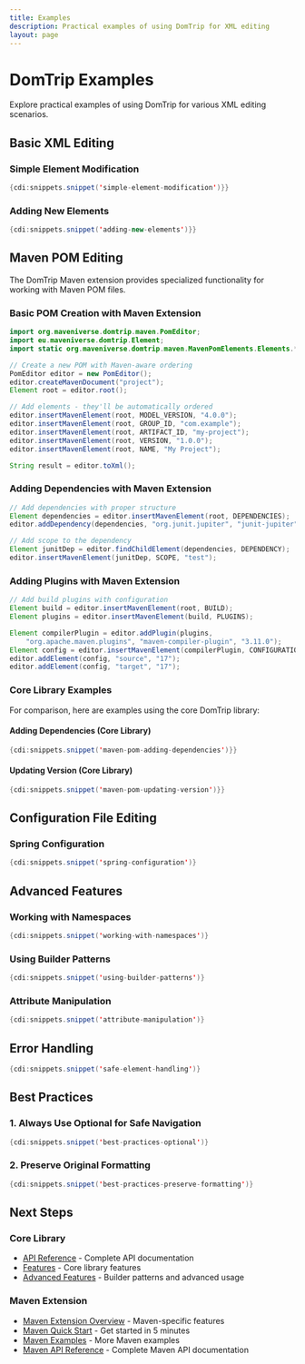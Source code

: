 ```yaml
---
title: Examples
description: Practical examples of using DomTrip for XML editing
layout: page
---
```


# DomTrip Examples

Explore practical examples of using DomTrip for various XML editing scenarios.

## Basic XML Editing

### Simple Element Modification

```java
{cdi:snippets.snippet('simple-element-modification')}}
```

### Adding New Elements

```java
{cdi:snippets.snippet('adding-new-elements')}}
```

## Maven POM Editing

The DomTrip Maven extension provides specialized functionality for working with Maven POM files.

### Basic POM Creation with Maven Extension

```java
import org.maveniverse.domtrip.maven.PomEditor;
import eu.maveniverse.domtrip.Element;
import static org.maveniverse.domtrip.maven.MavenPomElements.Elements.*;

// Create a new POM with Maven-aware ordering
PomEditor editor = new PomEditor();
editor.createMavenDocument("project");
Element root = editor.root();

// Add elements - they'll be automatically ordered
editor.insertMavenElement(root, MODEL_VERSION, "4.0.0");
editor.insertMavenElement(root, GROUP_ID, "com.example");
editor.insertMavenElement(root, ARTIFACT_ID, "my-project");
editor.insertMavenElement(root, VERSION, "1.0.0");
editor.insertMavenElement(root, NAME, "My Project");

String result = editor.toXml();
```

### Adding Dependencies with Maven Extension

```java
// Add dependencies with proper structure
Element dependencies = editor.insertMavenElement(root, DEPENDENCIES);
editor.addDependency(dependencies, "org.junit.jupiter", "junit-jupiter", "5.9.2");

// Add scope to the dependency
Element junitDep = editor.findChildElement(dependencies, DEPENDENCY);
editor.insertMavenElement(junitDep, SCOPE, "test");
```

### Adding Plugins with Maven Extension

```java
// Add build plugins with configuration
Element build = editor.insertMavenElement(root, BUILD);
Element plugins = editor.insertMavenElement(build, PLUGINS);

Element compilerPlugin = editor.addPlugin(plugins,
    "org.apache.maven.plugins", "maven-compiler-plugin", "3.11.0");
Element config = editor.insertMavenElement(compilerPlugin, CONFIGURATION);
editor.addElement(config, "source", "17");
editor.addElement(config, "target", "17");
```

### Core Library Examples

For comparison, here are examples using the core DomTrip library:

#### Adding Dependencies (Core Library)

```java
{cdi:snippets.snippet('maven-pom-adding-dependencies')}}
```

#### Updating Version (Core Library)

```java
{cdi:snippets.snippet('maven-pom-updating-version')}}
```

## Configuration File Editing

### Spring Configuration

```java
{cdi:snippets.snippet('spring-configuration')}
```

## Advanced Features

### Working with Namespaces

```java
{cdi:snippets.snippet('working-with-namespaces')}
```

### Using Builder Patterns

```java
{cdi:snippets.snippet('using-builder-patterns')}
```

### Attribute Manipulation

```java
{cdi:snippets.snippet('attribute-manipulation')}
```

## Error Handling

```java
{cdi:snippets.snippet('safe-element-handling')}
```

## Best Practices

### 1. Always Use Optional for Safe Navigation

```java
{cdi:snippets.snippet('best-practices-optional')}
```

### 2. Preserve Original Formatting

```java
{cdi:snippets.snippet('best-practices-preserve-formatting')}
```

## Next Steps

### Core Library
- [API Reference](../docs/api/) - Complete API documentation
- [Features](../docs/features/) - Core library features
- [Advanced Features](../docs/advanced/) - Builder patterns and advanced usage

### Maven Extension
- [Maven Extension Overview](../docs/maven/overview/) - Maven-specific features
- [Maven Quick Start](../docs/maven/quick-start/) - Get started in 5 minutes
- [Maven Examples](../docs/maven/examples/) - More Maven examples
- [Maven API Reference](../docs/maven/api/) - Complete Maven API documentation
